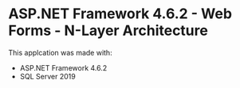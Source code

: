 # ASP.NET Framework 4.6.2 - Web Forms - N-Layer Architecture

This applcation was made with:
- ASP.NET Framework 4.6.2
- SQL Server 2019